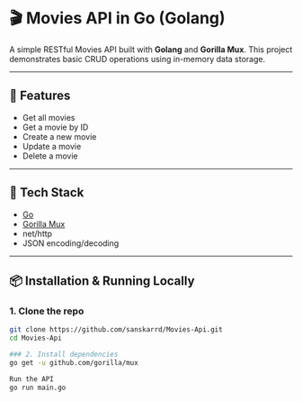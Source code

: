 # 🎬 Movies API in Go (Golang)

A simple RESTful Movies API built with **Golang** and **Gorilla Mux**. This project demonstrates basic CRUD operations using in-memory data storage.

---

## 🚀 Features

- Get all movies
- Get a movie by ID
- Create a new movie
- Update a movie
- Delete a movie

---

## 🧰 Tech Stack

- [Go](https://golang.org/)
- [Gorilla Mux](https://github.com/gorilla/mux)
- net/http
- JSON encoding/decoding

---

## 📦 Installation & Running Locally

### 1. Clone the repo

```bash
git clone https://github.com/sanskarrd/Movies-Api.git
cd Movies-Api

### 2. Install dependencies
go get -u github.com/gorilla/mux

Run the API
go run main.go
